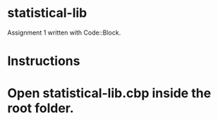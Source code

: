 # statistical-lib
Assignment 1 written with Code::Block.
<h1>Instructions<h1>
Open statistical-lib.cbp inside the root folder.
